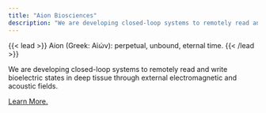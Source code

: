 ```yaml
---
title: "Aion Biosciences"
description: "We are developing closed-loop systems to remotely read and write bioelectric states."
---
```




{{< lead >}}
Aion (Greek: Αἰών): perpetual, unbound, eternal time. 
{{< /lead >}}

We are developing closed-loop systems to remotely read and write bioelectric states in deep tissue through external electromagnetic and acoustic fields. 

[Learn More.](aion.pdf)


